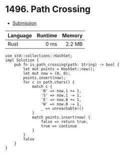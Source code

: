 # 1496. Path Crossing
- [Submission](https://leetcode.com/submissions/detail/1126489911/)

| Language | Runtime | Memory |
| :-       |       -:|      -:|
| Rust | 0 ms | 2.2 MB |
```
use std::collections::HashSet;
impl Solution {
    pub fn is_path_crossing(path: String) -> bool {
        let mut points = HashSet::new();
        let mut now = (0, 0);
        points.insert(now);
        for c in path.chars() {
            match c {
                'N' => now.1 += 1,
                'S' => now.1 -= 1,
                'E' => now.0 += 1,
                'W' => now.0 -= 1,
                _ => unreachable!()
            }
            match points.insert(now) {
                false => return true,
                true => continue
            }
        }
        false       
    }
}
```
